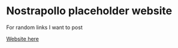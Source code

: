 # Nostrapollo placeholder website

For random links I want to post

[Website here](https://nostrapollo.github.io)


